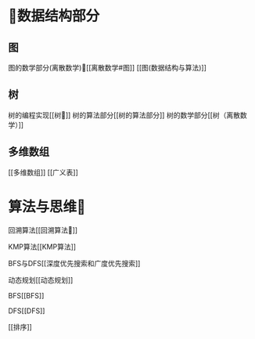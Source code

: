 
# 🤨数据结构部分

## 图
图的数学部分(离散数学)🐳[[离散数学#图]]
[[图(数据结构与算法)]]

## 树
树的编程实现[[树🎄]]
树的算法部分[[树的算法部分]]
树的数学部分[[树（离散数学）]]


## 多维数组
[[多维数组]]
[[广义表]]


# 算法与思维🤔
回溯算法[[回溯算法🐸]]

KMP算法[[KMP算法]]

BFS与DFS[[深度优先搜索和广度优先搜索]]

动态规划[[动态规划]]

BFS[[BFS]]

DFS[[DFS]]

[[排序]]